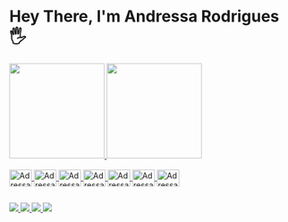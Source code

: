 #  Hey There, I'm Andressa Rodrigues  🖐️

<div>
  <a href="https://github.com/AndressaARodrigues">
  <img height="170em" src="https://github-readme-stats.vercel.app/api?username=AndressaARodrigues&show_icons=true&theme=dark&include_all_commits=true&count_private=true"/>
  <img height="170em" src="https://github-readme-stats.vercel.app/api/top-langs/?username=AndressaARodrigues&layout=compact&langs_count=16&theme=dark"/>
</div>
 
<div style="display: inline_block"> <br>
  <img align="center" alt="Adressa.c" height="30" width="40" src="https://cdn.jsdelivr.net/gh/devicons/devicon/icons/c/c-original.svg" />
  <img align="center" alt="Adressa.python" height="30" width="40" src="https://cdn.jsdelivr.net/gh/devicons/devicon/icons/python/python-original.svg" />
  <img align="center" alt="Adressa.html" height="30" width="40" src="https://cdn.jsdelivr.net/gh/devicons/devicon/icons/html5/html5-original.svg" />
  <img align="center" alt="Adressa.css" height="30" width="40" src="https://cdn.jsdelivr.net/gh/devicons/devicon/icons/css3/css3-original.svg" />
  <img align="center" alt="Adressa.javascript" height="30" width="40" src="https://cdn.jsdelivr.net/gh/devicons/devicon/icons/javascript/javascript-original.svg" />
  <img align="center" alt="Adressa.php" height="30" width="40" src="https://cdn.jsdelivr.net/gh/devicons/devicon/icons/php/php-plain.svg" />        
  <img align="center" alt="Adressa.bootstrap" height="30" width="40" src="https://cdn.jsdelivr.net/gh/devicons/devicon/icons/bootstrap/bootstrap-original.svg" />
</div>
  
  ##
  
  <div>
    <a href="https://www.instagram.com/andressa_ar/" target="_blank"> <img src="https://img.shields.io/badge/Instagram-E4405F?style=for-the-badge&logo=instagram&logoColor=white" target="_blank"> </a>
     <a href="https://discord.gg/dxXbH7JB" target="_blank"> <img src="https://img.shields.io/badge/Discord-7289DA?style=for-the-badge&logo=discord&logoColor=white" target="_blank"> </a>
    <a href="mailto:andressaalmeida.aluno@unipampa.edu.br"> <img src="https://img.shields.io/badge/Gmail-D14836?style=for-the-badge&logo=gmail&logoColor=white"
target="_blank"> </a>
      <a href="https://www.linkedin.com/in/andressa-rodrigues-2830331b0/" target="_blank"> <img src="https://img.shields.io/badge/LinkedIn-0077B5?style=for-the-badge&logo=linkedin&logoColor=white" target="_blank"> </a>
    
     
  </div>
